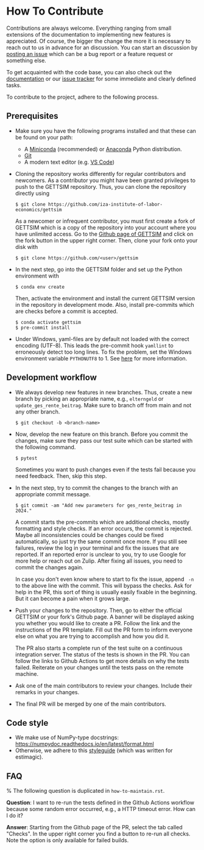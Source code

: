 # How To Contribute

Contributions are always welcome. Everything ranging from small extensions of the
documentation to implementing new features is appreciated. Of course, the bigger the
change the more it is necessary to reach out to us in advance for an discussion. You can
start an discussion by
[posting an issue](https://github.com/iza-institute-of-labor-economics/gettsim/issues/new/choose)
which can be a bug report or a feature request or something else.

To get acquainted with the code base, you can also check out the
[documentation](https://gettsim.readthedocs.io/en/latest/) or our
[issue tracker](https://github.com/iza-institute-of-labor-economics/gettsim/issues) for
some immediate and clearly defined tasks.

To contribute to the project, adhere to the following process.

## Prerequisites

- Make sure you have the following programs installed and that these can be found on
  your path:

  - A [Miniconda](https://docs.conda.io/en/latest/miniconda.html) (recommended) or
    [Anaconda](https://www.anaconda.com/products/distribution) Python distribution.
  - [Git](https://git-scm.com/downloads)
  - A modern text editor (e.g. [VS Code](https://code.visualstudio.com/))

- Cloning the repository works differently for regular contributors and newcomers. As a
  contributor you might have been granted privileges to push to the GETTSIM repository.
  Thus, you can clone the repository directly using

  ```shell-session
  $ git clone https://github.com/iza-institute-of-labor-economics/gettsim
  ```

  As a newcomer or infrequent contributor, you must first create a fork of GETTSIM which
  is a copy of the repository into your account where you have unlimited access. Go to
  the
  [Github page of GETTSIM](https://github.com/iza-institute-of-labor-economics/gettsim)
  and click on the fork button in the upper right corner. Then, clone your fork onto
  your disk with

  ```shell-session
  $ git clone https://github.com/<user>/gettsim
  ```

- In the next step, go into the GETTSIM folder and set up the Python environment with

  ```shell-session
  $ conda env create
  ```

  Then, activate the environment and install the current GETTSIM version in the
  repository in development mode. Also, install pre-commits which are checks before a
  commit is accepted.

  ```shell-session
  $ conda activate gettsim
  $ pre-commit install
  ```

- Under Windows, yaml-files are by default not loaded with the correct encoding (UTF-8).
  This leads the pre-commit hook `yamllint` to erroneously detect too long lines. To fix
  the problem, set the Windows environment variable `PYTHONUTF8` to 1. See
  [here](https://dev.to/methane/python-use-utf-8-mode-on-windows-212i) for more
  information.

## Development workflow

- We always develop new features in new branches. Thus, create a new branch by picking
  an appropriate name, e.g., `elterngeld` or `update_ges_rente_beitrag`. Make sure to
  branch off from main and not any other branch.

  ```shell-session
  $ git checkout -b <branch-name>
  ```

- Now, develop the new feature on this branch. Before you commit the changes, make sure
  they pass our test suite which can be started with the following command.

  ```shell-session
  $ pytest
  ```

  Sometimes you want to push changes even if the tests fail because you need feedback.
  Then, skip this step.

- In the next step, try to commit the changes to the branch with an appropriate commit
  message.

  ```shell-session
  $ git commit -am "Add new parameters for ges_rente_beitrag in 2024."
  ```

  A commit starts the pre-commits which are additional checks, mostly formatting and
  style checks. If an error occurs, the commit is rejected. Maybe all inconsistencies
  could be changes could be fixed automatically, so just try the same commit once more.
  If you still see failures, review the log in your terminal and fix the issues that are
  reported. If an reported error is unclear to you, try to use Google for more help or
  reach out on Zulip. After fixing all issues, you need to commit the changes again.

  In case you don't even know where to start to fix the issue, append ` -n` to the above
  line with the commit. This will bypass the checks. Ask for help in the PR, this sort
  of thing is usually easily fixable in the beginning. But it can become a pain when it
  grows large.

- Push your changes to the repository. Then, go to either the official GETTSIM or your
  fork's Github page. A banner will be displayed asking you whether you would like to
  create a PR. Follow the link and the instructions of the PR template. Fill out the PR
  form to inform everyone else on what you are trying to accomplish and how you did it.

  The PR also starts a complete run of the test suite on a continuous integration
  server. The status of the tests is shown in the PR. You can follow the links to Github
  Actions to get more details on why the tests failed. Reiterate on your changes until
  the tests pass on the remote machine.

- Ask one of the main contributors to review your changes. Include their remarks in your
  changes.

- The final PR will be merged by one of the main contributors.

## Code style

- We make use of NumPy-type docstrings:
  <https://numpydoc.readthedocs.io/en/latest/format.html>
- Otherwise, we adhere to this
  [styleguide](https://estimagic.readthedocs.io/en/latest/contributing/styleguide.html)
  (which was written for estimagic).

## FAQ

% The following question is duplicated in `how-to-maintain.rst`.

**Question**: I want to re-run the tests defined in the Github Actions workflow because
some random error occurred, e.g., a HTTP timeout error. How can I do it?

**Answer**: Starting from the Github page of the PR, select the tab called "Checks". In
the upper right corner you find a button to re-run all checks. Note the option is only
available for failed builds.
